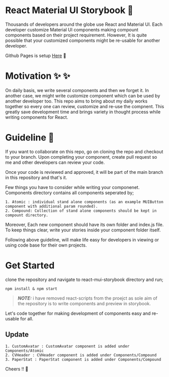 # React Material UI Storybook 🚀

Thousands of developers around the globe use React and Material UI. Each developer customize Material UI components making compount components based on their project requirement. However, It is quite possible that your customized components might be re-usable for another developer.

Github Pages is setup [Here](https://react-mui-storybook.netlify.app/) 🔗
# Motivation ✨ ✨

On daily basis, we write several components and then we forget it. In another case, we might write customize component which can be used by another developer too. This repo aims to bring about my daily works together so every one can review, customize and re-use the compnent. This greatly save development time and brings variety in thought process while writing components for React.

# Guideline 📔

If you want to collaborate on this repo, go on cloning the repo and checkout to your branch. Upon completing your component, create pull request so me and other developers can review your code. 

Once your code is reviewed and approved, it will be part of the main branch in this repository and that's it. 

Few things you have to consider while writing your componenet. Components directory contains all components seperated by;

    1. Atomic : individual stand alone components (as an example MUIButton component with additional param rounded).
    2. Compound: Collection of stand alone components should be kept in compount directory.


Moreover, Each new component should have its own folder and index.js file. To keep things clear, write your stories inside your component folder itself.

Following above guideline, will make life easy for developers in viewing or using code base for their own projects. 

# Get Started 

clone the repository and navigate to react-mui-storybook directory and run;

```
npm install & npm start
```

> **_NOTE:_** i have removed react-scripts from the proejct as sole aim of the repository is to write components and preview in storybook. 

Let's code together for making development of components easy and re-usable for all.

## Update 

    1. CustomAvatar : CustomAvatar component is added under Components/Atomic
    2. CVHeader : CVHeader component is added under Components/Compound
    3. PaperStat : PaperStat component is added under Components/Compound

Cheers !! 🥂